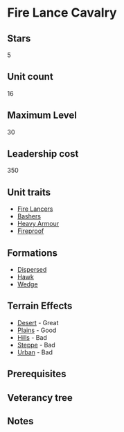 # Fire Lance Cavalry

## Stars
5

## Unit count
16

## Maximum Level
30

## Leadership cost
350

## Unit traits
* [Fire Lancers](../../unit-traits/fire-lancers.md)
* [Bashers](../../unit-traits/bashers.md)
* [Heavy Armour](../../unit-traits/heavy-armour.md)
* [Fireproof](../../unit-traits/fireproof.md)

## Formations
* [Dispersed](../../formations/dispersed.md)
* [Hawk](../../formations/hawk.md)
* [Wedge](../../formations/wedge.md)

## Terrain Effects
* [Desert](../../terrain-effects/desert) - Great
* [Plains](../../terrain-effects/) - Good
* [Hills](../../terrain-effects/) - Bad
* [Steppe](../../terrain-effects/) - Bad
* [Urban](../../terrain-effects/) - Bad

## Prerequisites

## Veterancy tree

## Notes
